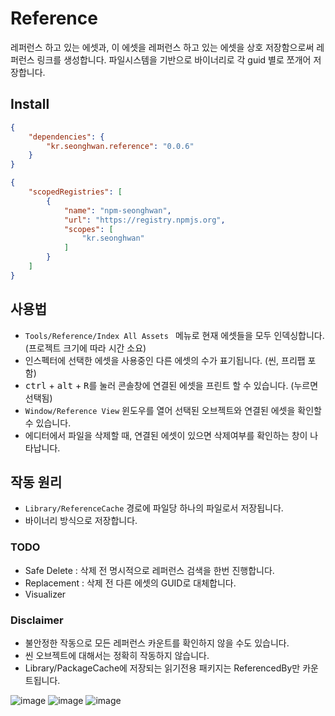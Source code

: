 # Reference

레퍼런스 하고 있는 에셋과, 이 에셋을 레퍼런스 하고 있는 에셋을 상호 저장함으로써 레퍼런스 링크를 생성합니다. 파일시스템을 기반으로 바이너리로 각 guid 별로 쪼개어 저장합니다. 

## Install

```json
{
    "dependencies": {
        "kr.seonghwan.reference": "0.0.6"
    }
}
```

```json
{
    "scopedRegistries": [
        {
            "name": "npm-seonghwan",
            "url": "https://registry.npmjs.org",
            "scopes": [
                "kr.seonghwan"
            ]
        }
    ]
}
```
## 사용법
- `Tools/Reference/Index All Assets ` 메뉴로 현재 에셋들을 모두 인덱싱합니다. (프로젝트 크기에 따라 시간 소요)  
- 인스펙터에 선택한 에셋을 사용중인 다른 에셋의 수가 표기됩니다. (씬, 프리팹 포함)  
- <kbd>ctrl</kbd> + <kbd>alt</kbd> + <kbd>R</kbd>를 눌러 콘솔창에 연결된 에셋을 프린트 할 수 있습니다. (누르면 선택됨)  
- `Window/Reference View` 윈도우를 열어 선택된 오브젝트와 연결된 에셋을 확인할 수 있습니다.
- 에디터에서 파일을 삭제할 때, 연결된 에셋이 있으면 삭제여부를 확인하는 창이 나타납니다.

## 작동 원리
- `Library/ReferenceCache` 경로에 파일당 하나의 파일로서 저장됩니다.  
- 바이너리 방식으로 저장합니다.


### TODO
- Safe Delete : 삭제 전 명시적으로 레퍼런스 검색을 한번 진행합니다.  
- Replacement : 삭제 전 다른 에셋의 GUID로 대체합니다.  
- Visualizer


### Disclaimer
- 불안정한 작동으로 모든 레퍼런스 카운트를 확인하지 않을 수도 있습니다.
- 씬 오브젝트에 대해서는 정확히 작동하지 않습니다.
- Library/PackageCache에 저장되는 읽기전용 패키지는 ReferencedBy만 카운트됩니다.

![image](https://user-images.githubusercontent.com/79823287/131787910-1cc009e6-d483-4a87-afb0-a6ac31d3cf0d.png)
![image](https://user-images.githubusercontent.com/79823287/131797772-078dda37-0917-4d98-abea-f09645e33a77.png)
![image](https://user-images.githubusercontent.com/79823287/131797825-213d2927-db5a-47d0-a02d-bb87e0400b52.png)
